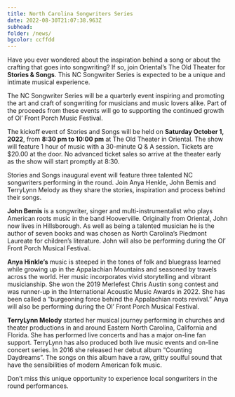 ```yaml
---
title: North Carolina Songwriters Series
date: 2022-08-30T21:07:38.963Z
subhead: 
folder: /news/
bgcolor: ccffdd
---
```


Have you ever wondered about the inspiration behind a song or about the crafting that goes into songwriting?  If so, join Oriental’s The Old Theater for **Stories & Songs**.  This NC Songwriter Series is expected to be a unique and intimate musical experience.

The NC Songwriter Series will be a quarterly event inspiring and promoting the art and craft of songwriting for musicians and music lovers alike.  Part of the proceeds from these events will go to supporting the continued growth of Ol’ Front Porch Music Festival. 

The kickoff event of Stories and Songs will be held on **Saturday October 1, 2022**, from **8:30 pm to 10:00 pm** at The Old Theater in Oriental.  The show will feature 1 hour of music with a 30-minute Q & A session.  Tickets are $20.00 at the door.  No advanced ticket sales so arrive at the theater early as the show will start promptly at 8:30.

Stories and Songs inaugural event will feature three talented NC songwriters performing in the round.  Join Anya Henkle, John Bemis and TerryLynn Melody as they share the stories, inspiration and process behind their songs.  

**John Bemis** is a songwriter, singer and multi-instrumentalist who plays American roots music in the band Hooverville.  Originally from Oriental, John now lives in Hillsborough.  As well as being a talented musician he is the author of seven books and was chosen as North Carolina’s Piedmont Laureate for children’s literature. John will also be performing during the Ol’ Front Porch Musical Festival.

**Anya Hinkle’s** music is steeped in the tones of folk and bluegrass learned while growing up in the Appalachian Mountains and seasoned by travels across the world.  Her music incorporates vivid storytelling and vibrant musicianship.  She won the 2019 Merlefest Chris Austin song contest and was runner-up in the International Acoustic Music Awards in 2022.  She has been called a “burgeoning force behind the Appalachian roots revival.” Anya will also be performing during the Ol’ Front Porch Musical Festival.

**TerryLynn Melody** started her musical journey performing in churches and theater productions in and around Eastern North Carolina, California and Florida. She has performed live concerts and has a major on-line fan support.  TerryLynn has also produced both  live music events and on-line concert series.  In 2016 she released her debut album “Counting Daydreams”.  The songs on this album have a raw, gritty soulful sound that have the sensibilities of modern American folk music.  


Don’t miss this unique opportunity to experience local songwriters in the round performances. 




 



